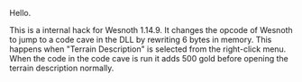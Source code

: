 Hello.

This is a internal hack for Wesnoth 1.14.9.
It changes the opcode of Wesnoth to jump to a code cave in the DLL by rewriting 6 bytes in memory.
This happens when "Terrain Description" is selected from the right-click menu.
When the code in the code cave is run it adds 500 gold before opening the terrain description normally.
